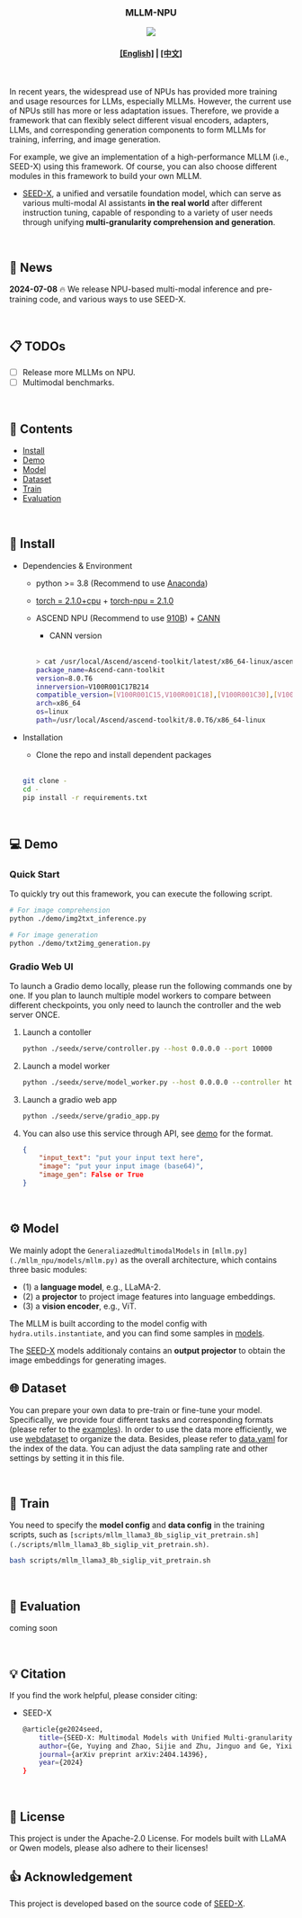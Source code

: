 <h3 align="center">
    <size="7">
        <p>MLLM-NPU</p>
    </font> 
</h3>

<p align="center">
    <img src="https://i.imgur.com/waxVImv.png">
</p>

#### <center>[[English]](./README.md) | [[中文]](./README_ZH.md)</center>

</br>

In recent years, the widespread use of NPUs has provided more training and usage resources for LLMs, especially MLLMs.
However, the current use of NPUs still has more or less adaptation issues.
Therefore, we provide a framework that can flexibly select different visual encoders, adapters, LLMs, and corresponding generation components to form MLLMs for training, inferring, and image generation.

For example, we give an implementation of a high-performance MLLM (i.e., SEED-X) using this framework. Of course, you can also choose different modules in this framework to build your own MLLM.

- [SEED-X](https://github.com/AILab-CVC/SEED-X/tree/main), a unified and versatile foundation model, which can serve as various multi-modal AI assistants **in the real world** after different instruction tuning, capable of responding to a variety of user needs through unifying **multi-granularity comprehension and generation**.

</br>

## 📢 News
**2024-07-08** 🔥 We release NPU-based multi-modal inference and pre-training code, and various ways to use SEED-X.

</br>

## 📋 TODOs
- [ ] Release more MLLMs on NPU.
- [ ] Multimodal benchmarks.

</br>

## 📃 Contents

- [Install](#🔨-install)
- [Demo](#💻-demo)
- [Model](#⚙️-Model)
- [Dataset](#🌐-dataset)
- [Train](#🏃-train)
- [Evaluation](#🌟-evaluation)

</br>

## 🔨 Install

- Dependencies & Environment
  - python >= 3.8 (Recommend to use [Anaconda](https://www.anaconda.com/download/#linux))
  - [torch = 2.1.0+cpu](https://pytorch.org/) + [torch-npu = 2.1.0](https://pypi.org/project/torch-npu/2.1.0/)
  - ASCEND NPU (Recommend to use [910B]()) + [CANN](https://www.hiascend.com/en/software/cann)
    - CANN version
    
    </br>

    ```bash
    > cat /usr/local/Ascend/ascend-toolkit/latest/x86_64-linux/ascend_toolkit_install.info 
    package_name=Ascend-cann-toolkit
    version=8.0.T6
    innerversion=V100R001C17B214
    compatible_version=[V100R001C15,V100R001C18],[V100R001C30],[V100R001C13],[V100R003C11],[V100R001C29],[V100R001C10]
    arch=x86_64
    os=linux
    path=/usr/local/Ascend/ascend-toolkit/8.0.T6/x86_64-linux
    ```

- Installation
  - Clone the repo and install dependent packages

  </br>

  ```bash
  git clone -
  cd -
  pip install -r requirements.txt
  ```

</br>

## 💻 Demo

### Quick Start

To quickly try out this framework, you can execute the following script.

```bash
# For image comprehension
python ./demo/img2txt_inference.py

# For image generation
python ./demo/txt2img_generation.py
```

### Gradio Web UI

To launch a Gradio demo locally, please run the following commands one by one. If you plan to launch multiple model workers to compare between different checkpoints, you only need to launch the controller and the web server ONCE.

1. Launch a contoller

    ```bash
    python ./seedx/serve/controller.py --host 0.0.0.0 --port 10000
    ```

2. Launch a model worker

    ```bash
    python ./seedx/serve/model_worker.py --host 0.0.0.0 --controller http://localhost:10000 --port 40000 --worker http://localhost:40000 --config ./demo/worker_config.json
    ```

3. Launch a gradio web app

    ```bash
    python ./seedx/serve/gradio_app.py
    ```

4. You can also use this service through API, see [demo](./demo/demo.ipynb) for the format.

    ```json
    {
        "input_text": "put your input text here",
        "image": "put your input image (base64)",
        "image_gen": False or True
    }
    ```


</br>

## ⚙️ Model

We mainly adopt the `GeneraliazedMultimodalModels` in `[mllm.py](./mllm_npu/models/mllm.py)` as the overall architecture, which contains three basic modules:
- (1) a **language model**, e.g., LLaMA-2.
- (2) a **projector** to project image features into language embeddings.
- (3) a **vision encoder**, e.g., ViT.


The MLLM is built according to the model config with `hydra.utils.instantiate`, and you can find some samples in [models](./mllm_npu/configs/models).

The [SEED-X](https://github.com/AILab-CVC/SEED-X) models additionaly contains an **output projector** to obtain the image embeddings for generating images.


## 🌐 Dataset

You can prepare your own data to pre-train or fine-tune your model. Specifically, we provide four different tasks and corresponding formats (please refer to the [examples](./data/)). In order to use the data more efficiently, we use [webdataset](https://webdataset.github.io/webdataset/) to organize the data. Besides, please refer to [data.yaml](./seed_npu/configs/dataset/pretrain_data.yaml) for the index of the data. You can adjust the data sampling rate and other settings by setting it in this file.

</br>

## 🏃 Train

You need to specify the **model config** and **data config** in the training scripts, such as `[scripts/mllm_llama3_8b_siglip_vit_pretrain.sh](./scripts/mllm_llama3_8b_siglip_vit_pretrain.sh)`.

```bash
bash scripts/mllm_llama3_8b_siglip_vit_pretrain.sh
```

</br>

## 🌟 Evaluation
coming soon

</br>

## 💡 Citation

If you find the work helpful, please consider citing:

- SEED-X

    ```bash
    @article{ge2024seed,
        title={SEED-X: Multimodal Models with Unified Multi-granularity Comprehension and Generation},
        author={Ge, Yuying and Zhao, Sijie and Zhu, Jinguo and Ge, Yixiao and Yi, Kun and Song, Lin and Li, Chen and Ding, Xiaohan and Shan, Ying},
        journal={arXiv preprint arXiv:2404.14396},
        year={2024}
    }
    ```

</br>

## 🔎 License
This project is under the Apache-2.0 License. For models built with LLaMA or Qwen models, please also adhere to their licenses!
</br>

## 👍 Acknowledgement

This project is developed based on the source code of [SEED-X]().



